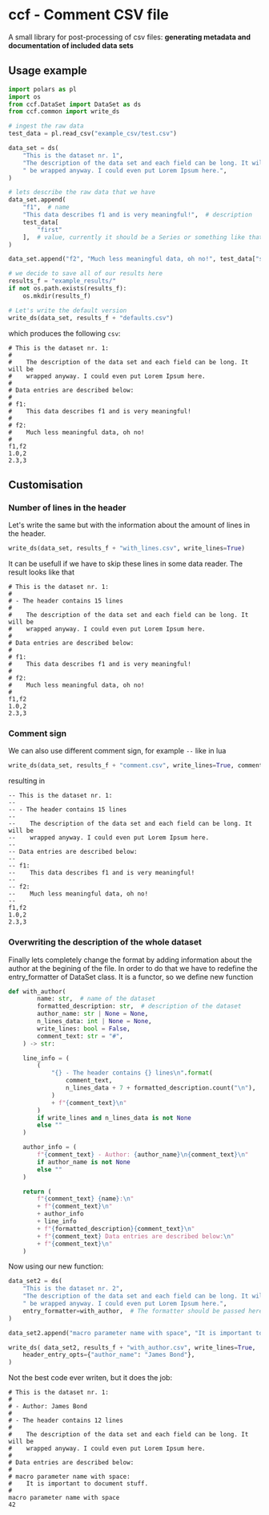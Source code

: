 # ccf - Comment CSV file

A small library for post-processing of csv files: **generating metadata and documentation of included data sets**

## Usage example

```python
import polars as pl
import os
from ccf.DataSet import DataSet as ds
from ccf.common import write_ds

# ingest the raw data
test_data = pl.read_csv("example_csv/test.csv")

data_set = ds(
    "This is the dataset nr. 1",
    "The description of the data set and each field can be long. It will"
    " be wrapped anyway. I could even put Lorem Ipsum here.",
)

# lets describe the raw data that we have
data_set.append(
    "f1",  # name
    "This data describes f1 and is very meaningful!",  # description
    test_data[
        "first"
    ],  # value, currently it should be a Series or something like that
)

data_set.append("f2", "Much less meaningful data, oh no!", test_data["second"])

# we decide to save all of our results here
results_f = "example_results/"
if not os.path.exists(results_f):
    os.mkdir(results_f)

# Let's write the default version
write_ds(data_set, results_f + "defaults.csv")
```
which produces the following `csv`:
```
# This is the dataset nr. 1:
#
#    The description of the data set and each field can be long. It will be
#    wrapped anyway. I could even put Lorem Ipsum here.
#
# Data entries are described below:
#
# f1:
#    This data describes f1 and is very meaningful!
#
# f2:
#    Much less meaningful data, oh no!
#
f1,f2
1.0,2
2.3,3
```

## Customisation
### Number of lines in the header
Let's write the same but with the information about the amount of lines
in the header.
```python
write_ds(data_set, results_f + "with_lines.csv", write_lines=True)
```
It can be usefull if we have to skip these lines in some
data reader. The result looks like that
```
# This is the dataset nr. 1:
#
# - The header contains 15 lines
#
#    The description of the data set and each field can be long. It will be
#    wrapped anyway. I could even put Lorem Ipsum here.
#
# Data entries are described below:
#
# f1:
#    This data describes f1 and is very meaningful!
#
# f2:
#    Much less meaningful data, oh no!
#
f1,f2
1.0,2
2.3,3
```
### Comment sign
We can also use different comment sign, for example `--` like in lua
```python
write_ds(data_set, results_f + "comment.csv", write_lines=True, comment_text="--")
```
resulting in 
```
-- This is the dataset nr. 1:
--
-- - The header contains 15 lines
--
--    The description of the data set and each field can be long. It will be
--    wrapped anyway. I could even put Lorem Ipsum here.
--
-- Data entries are described below:
--
-- f1:
--    This data describes f1 and is very meaningful!
--
-- f2:
--    Much less meaningful data, oh no!
--
f1,f2
1.0,2
2.3,3
```

### Overwriting the description of the whole dataset
Finally lets completely change the format by adding information about the
author at the begining of the file. In order to do that we have to
redefine the entry_formatter of DataSet class. It is a functor, so we
define new function
```python
def with_author(
        name: str,  # name of the dataset
        formatted_description: str,  # description of the dataset
        author_name: str | None = None,
        n_lines_data: int | None = None,
        write_lines: bool = False,
        comment_text: str = "#",
    ) -> str:

    line_info = (
        (
            "{} - The header contains {} lines\n".format(
                comment_text,
                n_lines_data + 7 + formatted_description.count("\n"),
            )
            + f"{comment_text}\n"
        )
        if write_lines and n_lines_data is not None
        else ""
    )

    author_info = (
        f"{comment_text} - Author: {author_name}\n{comment_text}\n"
        if author_name is not None
        else ""
    )

    return (
        f"{comment_text} {name}:\n"
        + f"{comment_text}\n"
        + author_info
        + line_info
        + f"{formatted_description}{comment_text}\n"
        + f"{comment_text} Data entries are described below:\n"
        + f"{comment_text}\n"
    )

```
Now using our new function:
```python
data_set2 = ds(
    "This is the dataset nr. 2",
    "The description of the data set and each field can be long. It will"
    " be wrapped anyway. I could even put Lorem Ipsum here.",
    entry_formatter=with_author,  # The formatter should be passed here
)

data_set2.append("macro parameter name with space", "It is important to document stuff.", 42)

write_ds( data_set2, results_f + "with_author.csv", write_lines=True,
    header_entry_opts={"author_name": "James Bond"},
)
```
Not the best code ever writen, but it does the job: 
```
# This is the dataset nr. 1:
#
# - Author: James Bond
#
# - The header contains 12 lines
#
#    The description of the data set and each field can be long. It will be
#    wrapped anyway. I could even put Lorem Ipsum here.
#
# Data entries are described below:
#
# macro parameter name with space:
#    It is important to document stuff.
#
macro parameter name with space
42
```